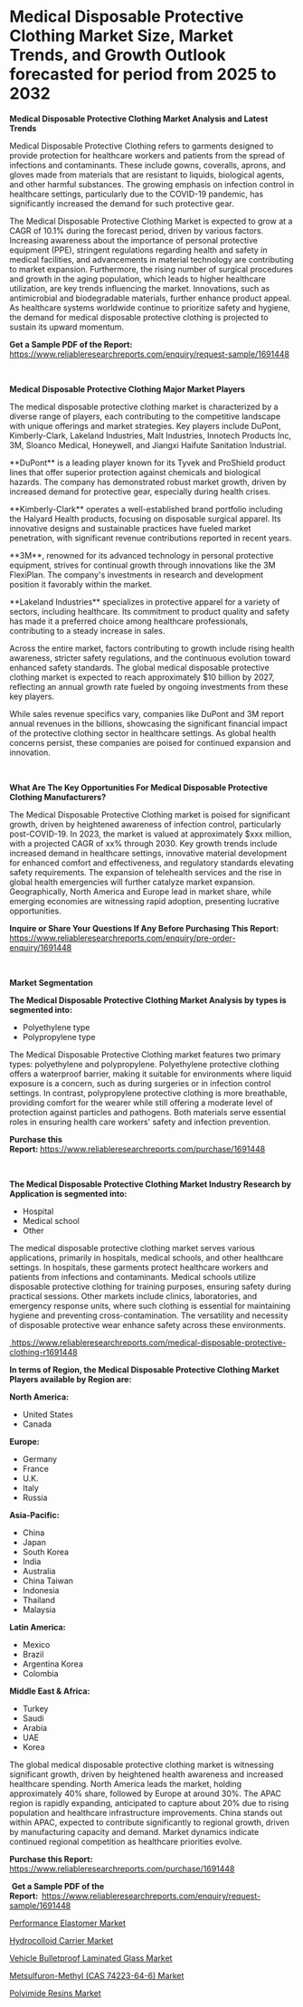 <p><h1>Medical Disposable Protective Clothing Market Size, Market Trends, and Growth Outlook forecasted for period from 2025 to 2032</h1></p><p><strong>Medical Disposable Protective Clothing Market Analysis and Latest Trends</strong></p>
<p><p>Medical Disposable Protective Clothing refers to garments designed to provide protection for healthcare workers and patients from the spread of infections and contaminants. These include gowns, coveralls, aprons, and gloves made from materials that are resistant to liquids, biological agents, and other harmful substances. The growing emphasis on infection control in healthcare settings, particularly due to the COVID-19 pandemic, has significantly increased the demand for such protective gear.</p><p>The Medical Disposable Protective Clothing Market is expected to grow at a CAGR of 10.1% during the forecast period, driven by various factors. Increasing awareness about the importance of personal protective equipment (PPE), stringent regulations regarding health and safety in medical facilities, and advancements in material technology are contributing to market expansion. Furthermore, the rising number of surgical procedures and growth in the aging population, which leads to higher healthcare utilization, are key trends influencing the market. Innovations, such as antimicrobial and biodegradable materials, further enhance product appeal. As healthcare systems worldwide continue to prioritize safety and hygiene, the demand for medical disposable protective clothing is projected to sustain its upward momentum.</p></p>
<p><strong>Get a Sample PDF of the Report:&nbsp;</strong> <a href="https://www.reliableresearchreports.com/enquiry/request-sample/1691448?utm_campaign=33&utm_medium=2&utm_source=Github&utm_content=ia&utm_term=07012025&utm_id=medical-disposable-protective-clothing">https://www.reliableresearchreports.com/enquiry/request-sample/1691448</a></p>
<p>&nbsp;</p>
<p><strong>Medical Disposable Protective Clothing Major Market Players</strong></p>
<p><p>The medical disposable protective clothing market is characterized by a diverse range of players, each contributing to the competitive landscape with unique offerings and market strategies. Key players include DuPont, Kimberly-Clark, Lakeland Industries, Malt Industries, Innotech Products Inc, 3M, Sloanco Medical, Honeywell, and Jiangxi Haifute Sanitation Industrial.</p><p>**DuPont** is a leading player known for its Tyvek and ProShield product lines that offer superior protection against chemicals and biological hazards. The company has demonstrated robust market growth, driven by increased demand for protective gear, especially during health crises. </p><p>**Kimberly-Clark** operates a well-established brand portfolio including the Halyard Health products, focusing on disposable surgical apparel. Its innovative designs and sustainable practices have fueled market penetration, with significant revenue contributions reported in recent years.</p><p>**3M**, renowned for its advanced technology in personal protective equipment, strives for continual growth through innovations like the 3M FlexiPlan. The company's investments in research and development position it favorably within the market.</p><p>**Lakeland Industries** specializes in protective apparel for a variety of sectors, including healthcare. Its commitment to product quality and safety has made it a preferred choice among healthcare professionals, contributing to a steady increase in sales.</p><p>Across the entire market, factors contributing to growth include rising health awareness, stricter safety regulations, and the continuous evolution toward enhanced safety standards. The global medical disposable protective clothing market is expected to reach approximately $10 billion by 2027, reflecting an annual growth rate fueled by ongoing investments from these key players.</p><p>While sales revenue specifics vary, companies like DuPont and 3M report annual revenues in the billions, showcasing the significant financial impact of the protective clothing sector in healthcare settings. As global health concerns persist, these companies are poised for continued expansion and innovation.</p></p>
<p>&nbsp;</p>
<p><strong>What Are The Key Opportunities For Medical Disposable Protective Clothing Manufacturers?</strong></p>
<p><p>The Medical Disposable Protective Clothing market is poised for significant growth, driven by heightened awareness of infection control, particularly post-COVID-19. In 2023, the market is valued at approximately $xxx million, with a projected CAGR of xx% through 2030. Key growth trends include increased demand in healthcare settings, innovative material development for enhanced comfort and effectiveness, and regulatory standards elevating safety requirements. The expansion of telehealth services and the rise in global health emergencies will further catalyze market expansion. Geographically, North America and Europe lead in market share, while emerging economies are witnessing rapid adoption, presenting lucrative opportunities.</p></p>
<p><strong>Inquire or Share Your Questions If Any Before Purchasing This Report:</strong> <a href="https://www.reliableresearchreports.com/enquiry/pre-order-enquiry/1691448?utm_campaign=33&utm_medium=2&utm_source=Github&utm_content=ia&utm_term=07012025&utm_id=medical-disposable-protective-clothing">https://www.reliableresearchreports.com/enquiry/pre-order-enquiry/1691448</a></p>
<p>&nbsp;</p>
<p><strong>Market Segmentation</strong></p>
<p><strong>The Medical Disposable Protective Clothing Market Analysis by types is segmented into:</strong></p>
<p><ul><li>Polyethylene type</li><li>Polypropylene type</li></ul></p>
<p><p>The Medical Disposable Protective Clothing market features two primary types: polyethylene and polypropylene. Polyethylene protective clothing offers a waterproof barrier, making it suitable for environments where liquid exposure is a concern, such as during surgeries or in infection control settings. In contrast, polypropylene protective clothing is more breathable, providing comfort for the wearer while still offering a moderate level of protection against particles and pathogens. Both materials serve essential roles in ensuring health care workers' safety and infection prevention.</p></p>
<p><strong>Purchase this Report:&nbsp;</strong><a href="https://www.reliableresearchreports.com/purchase/1691448?utm_campaign=33&utm_medium=2&utm_source=Github&utm_content=ia&utm_term=07012025&utm_id=medical-disposable-protective-clothing">https://www.reliableresearchreports.com/purchase/1691448</a></p>
<p>&nbsp;</p>
<p><strong>The Medical Disposable Protective Clothing Market Industry Research by Application is segmented into:</strong></p>
<p><ul><li>Hospital</li><li>Medical school</li><li>Other</li></ul></p>
<p><p>The medical disposable protective clothing market serves various applications, primarily in hospitals, medical schools, and other healthcare settings. In hospitals, these garments protect healthcare workers and patients from infections and contaminants. Medical schools utilize disposable protective clothing for training purposes, ensuring safety during practical sessions. Other markets include clinics, laboratories, and emergency response units, where such clothing is essential for maintaining hygiene and preventing cross-contamination. The versatility and necessity of disposable protective wear enhance safety across these environments.</p></p>
<p><a href="https://www.reliableresearchreports.com/medical-disposable-protective-clothing-r1691448?utm_campaign=33&utm_medium=2&utm_source=Github&utm_content=ia&utm_term=07012025&utm_id=medical-disposable-protective-clothing">&nbsp;https://www.reliableresearchreports.com/medical-disposable-protective-clothing-r1691448</a></p>
<p><strong>In terms of Region, the Medical Disposable Protective Clothing Market Players available by Region are:</strong></p>
<p>
    <p> <strong> North America: </strong>
        <ul>
            <li>United States</li>
            <li>Canada</li>
        </ul>
        </p> 
    <p> <strong> Europe: </strong>
        <ul>
            <li>Germany</li>
            <li>France</li>
            <li>U.K.</li>
            <li>Italy</li>
            <li>Russia</li>
        </ul>
        </p> 
    <p> <strong> Asia-Pacific: </strong>
        <ul>
            <li>China</li>
            <li>Japan</li>
            <li>South Korea</li>
            <li>India</li>
            <li>Australia</li>
            <li>China Taiwan</li>
            <li>Indonesia</li>
            <li>Thailand</li>
            <li>Malaysia</li>
        </ul>
        </p> 
    <p> <strong> Latin America: </strong>
        <ul>
            <li>Mexico</li>
            <li>Brazil</li>
            <li>Argentina Korea</li>
            <li>Colombia</li>
        </ul>
        </p> 
    <p> <strong> Middle East & Africa: </strong>
        <ul>
            <li>Turkey</li>
            <li>Saudi</li>
            <li>Arabia</li>
            <li>UAE</li>
            <li>Korea</li>
        </ul>
    </p>
    </p>
<p><p>The global medical disposable protective clothing market is witnessing significant growth, driven by heightened health awareness and increased healthcare spending. North America leads the market, holding approximately 40% share, followed by Europe at around 30%. The APAC region is rapidly expanding, anticipated to capture about 20% due to rising population and healthcare infrastructure improvements. China stands out within APAC, expected to contribute significantly to regional growth, driven by manufacturing capacity and demand. Market dynamics indicate continued regional competition as healthcare priorities evolve.</p></p>
<p><strong>Purchase this Report: </strong><a href="https://www.reliableresearchreports.com/purchase/1691448?utm_campaign=33&utm_medium=2&utm_source=Github&utm_content=ia&utm_term=07012025&utm_id=medical-disposable-protective-clothing">https://www.reliableresearchreports.com/purchase/1691448</a></p>
<p>&nbsp;<strong>Get a Sample PDF of the Report:&nbsp;&nbsp;</strong><a href="https://www.reliableresearchreports.com/enquiry/request-sample/1691448?utm_campaign=33&utm_medium=2&utm_source=Github&utm_content=ia&utm_term=07012025&utm_id=medical-disposable-protective-clothing">https://www.reliableresearchreports.com/enquiry/request-sample/1691448</a></p>
<p><strong></strong></p>
<p><p><a href="https://github.com/nathaliehurles7142/Market-Research-Report-List-1/blob/main/performance-elastomer-market.md?utm_campaign=33&utm_medium=2&utm_source=Github&utm_content=ia&utm_term=07012025&utm_id=medical-disposable-protective-clothing">Performance Elastomer Market</a></p><p><a href="https://github.com/darenph8er/Market-Research-Report-List-1/blob/main/hydrocolloid-carrier-market.md?utm_campaign=33&utm_medium=2&utm_source=Github&utm_content=ia&utm_term=07012025&utm_id=medical-disposable-protective-clothing">Hydrocolloid Carrier Market</a></p><p><a href="https://github.com/yoshih12/Market-Research-Report-List-4/blob/main/vehicle-bulletproof-laminated-glass-market.md?utm_campaign=33&utm_medium=2&utm_source=Github&utm_content=ia&utm_term=07012025&utm_id=medical-disposable-protective-clothing">Vehicle Bulletproof Laminated Glass Market</a></p><p><a href="https://github.com/rosalinebhakta48/Market-Research-Report-List-1/blob/main/metsulfuron-methyl-cas-74223-64-6-market.md?utm_campaign=33&utm_medium=2&utm_source=Github&utm_content=ia&utm_term=07012025&utm_id=medical-disposable-protective-clothing">Metsulfuron-Methyl (CAS 74223-64-6) Market</a></p><p><a href="https://github.com/chongseney974/Market-Research-Report-List-1/blob/main/polyimide-resins-market.md?utm_campaign=33&utm_medium=2&utm_source=Github&utm_content=ia&utm_term=07012025&utm_id=medical-disposable-protective-clothing">Polyimide Resins Market</a></p></p>